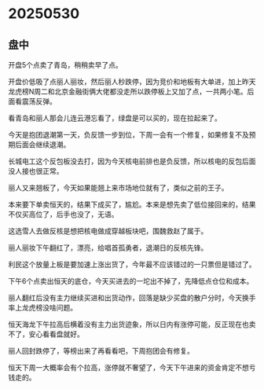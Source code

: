 # 20250530

## 盘中

开盘5个点卖了青岛，稍稍卖早了点。

开盘价低吸了点丽人丽妆，然后丽人秒跌停，因为竞价和地板有大单进，加上昨天龙虎榜N周二和北京金融街俩大佬都没走所以跌停板上又加了点，一共两小笔。后面看震荡反弹。

看青岛和丽人那会儿连云港忘看了，绿盘是可以买的，现在拉起来了。

今天是抱团退潮第一天，负反馈一步到位，下周一会有一个修复，如果修复不及预期后面会继续退潮。

长城电工这个反包板没去打，因为今天核电前排也是负反馈，所以核电的反包后面没人接也很正常。

丽人又来翘板了，今天如果能翘上来市场地位就有了，类似之前的王子。

本来要下单卖恒天的，结果下成买了，尴尬。本来是想先卖了低位接回来的，结果不仅买高位了，后手也没了，无语。

这选雪人去做反核是想把核电做成穿越板块吧，围魏救赵了属于。

丽人丽妆下午翻红了，漂亮，给唱首孤勇者，退潮日的反核先锋。

利民这个放量上板是要加速上涨出货了，今年最不应该错过的一只票但是错过了。

下午6个点卖出恒天的底仓，今天买进去的一坨出不掉了，先降低点仓位和成本。

丽人翻红后没有主力继续买进和出货动作，回落是缺少买盘的散户分时，今天换手率上龙虎榜没啥问题。

恒天海龙下午拉高后横着没有主力出货迹象，所以日内有涨停可能，反正现在也卖不了，安心看看盘就好。

丽人回封跌停了，等榜出来了再看看吧，下周抱团会有修复。

恒天下周一大概率会有个拉高，涨停就不奢望了，今天下午进来的资金肯定不想亏钱走的。
